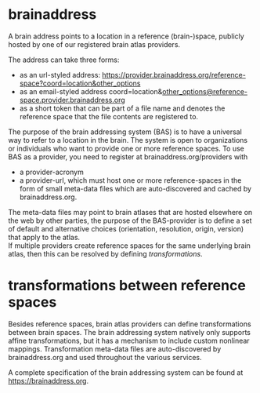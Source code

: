 # brainaddress
A brain address points to a location in a reference (brain-)space, publicly hosted by one of our registered brain atlas providers.

The address can take three forms:
- as an url-styled address: https://provider.brainaddress.org/reference-space?coord=location&other_options
- as an email-styled address coord=location&other_options@reference-space.provider.brainaddress.org
- as a short token that can be part of a file name and denotes the reference space that the file contents are registered to.

The purpose of the brain addressing system (BAS) is to have a universal way to refer to a location in the brain. 
The system is open to organizations or individuals who want to provide one or more reference spaces.
To use BAS as a provider, you need to register at brainaddress.org/providers
with 
- a provider-acronym
- a provider-url, which must host one or more reference-spaces in the form of small meta-data files which are
  auto-discovered and cached by brainaddress.org.

The meta-data files may point to brain atlases that are hosted elsewhere on the web by other parties, the purpose of the BAS-provider is to define a set of default and alternative choices (orientation, resolution, origin, version) that apply to the atlas.  
If multiple providers create reference spaces for the same underlying brain atlas, then this can be resolved by defining *transformations*.

# transformations between reference spaces
Besides reference spaces, brain atlas providers can define transformations between brain spaces. The brain addressing system natively only supports affine transformations, but it has a mechanism to include custom nonlinear mappings. Transformation meta-data files are auto-discovered by brainaddress.org and used throughout the various services. 

A complete specification of the brain addressing system can be found at https://brainaddress.org.

